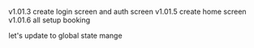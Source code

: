 v1.01.3  create login screen and auth screen
v1.01.5  create home screen
v1.01.6 all setup booking

let's update to global state mange 
